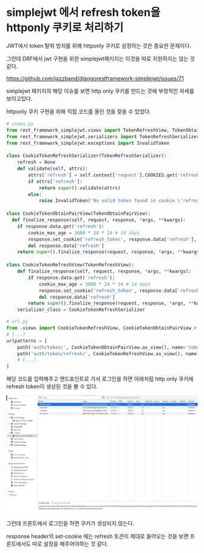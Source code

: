 # simplejwt 에서 refresh token을 httponly 쿠키로 처리하기





JWT에서 token 탈취 방지를 위해 httponly 쿠키로 설정하는 것은 중요한 문제이다.



그런데 DRF에서 jwt 구현을 위한 simplejwt패키지는 이것을 따로 지원하지는 않는 것 같다.



https://github.com/jazzband/djangorestframework-simplejwt/issues/71



simplejwt 패키지의 해당 이슈를 보면 http only 쿠키를 만드는 것에 부정적인 자세를 보이고있다.



httponly 쿠키 구현을 위해 직접 코드를 올린 것을 찾을 수 있었다.



```python
# views.py
from rest_framework_simplejwt.views import TokenRefreshView, TokenObtainPairView
from rest_framework_simplejwt.serializers import TokenRefreshSerializer
from rest_framework_simplejwt.exceptions import InvalidToken

class CookieTokenRefreshSerializer(TokenRefreshSerializer):
    refresh = None
    def validate(self, attrs):
        attrs['refresh'] = self.context['request'].COOKIES.get('refresh_token')
        if attrs['refresh']:
            return super().validate(attrs)
        else:
            raise InvalidToken('No valid token found in cookie \'refresh_token\'')

class CookieTokenObtainPairView(TokenObtainPairView):
  def finalize_response(self, request, response, *args, **kwargs):
    if response.data.get('refresh'):
        cookie_max_age = 3600 * 24 * 14 # 14 days
        response.set_cookie('refresh_token', response.data['refresh'], max_age=cookie_max_age, httponly=True )
        del response.data['refresh']
    return super().finalize_response(request, response, *args, **kwargs)

class CookieTokenRefreshView(TokenRefreshView):
    def finalize_response(self, request, response, *args, **kwargs):
        if response.data.get('refresh'):
            cookie_max_age = 3600 * 24 * 14 # 14 days
            response.set_cookie('refresh_token', response.data['refresh'], max_age=cookie_max_age, httponly=True )
            del response.data['refresh']
        return super().finalize_response(request, response, *args, **kwargs)
    serializer_class = CookieTokenRefreshSerializer
```



```python
# url.py
from .views import CookieTokenRefreshView, CookieTokenObtainPairView # Import the above views
# [...]
urlpatterns = [
    path('auth/token/', CookieTokenObtainPairView.as_view(), name='token_obtain_pair'),
    path('auth/token/refresh/', CookieTokenRefreshView.as_view(), name='token_refresh'),
    # [...]
]
```



해당 코드를 입력해주고 엔드포인트로 가서 로그인을 하면 아래처럼 http only 쿠키에 refresh token이 생성된 것을 볼 수 있다.



![httponly](./image/httponly.jpg)





그런데 프론트에서 로그인을 하면 쿠키가 생성되지 않는다.



response header의 set-cookie 에는 refresh 토큰이 제대로 들어오는 것을 보면 프론트에서도 따로 설정을 해주어야하는 것 같다.